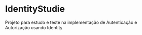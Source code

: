 # IdentityStudie
Projeto para estudo e teste na implementação de Autenticação e Autorização usando Identity
